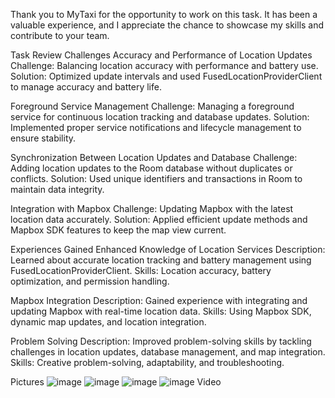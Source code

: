 Thank you to MyTaxi for the opportunity to work on this task. It has been a valuable experience, and I appreciate the chance to showcase my skills and contribute to your team.


Task Review
Challenges
Accuracy and Performance of Location Updates
Challenge: Balancing location accuracy with performance and battery use.
Solution: Optimized update intervals and used FusedLocationProviderClient to manage accuracy and battery life.

Foreground Service Management
Challenge: Managing a foreground service for continuous location tracking and database updates.
Solution: Implemented proper service notifications and lifecycle management to ensure stability.

Synchronization Between Location Updates and Database
Challenge: Adding location updates to the Room database without duplicates or conflicts.
Solution: Used unique identifiers and transactions in Room to maintain data integrity.

Integration with Mapbox
Challenge: Updating Mapbox with the latest location data accurately.
Solution: Applied efficient update methods and Mapbox SDK features to keep the map view current.


Experiences Gained
Enhanced Knowledge of Location Services
Description: Learned about accurate location tracking and battery management using FusedLocationProviderClient.
Skills: Location accuracy, battery optimization, and permission handling.

Mapbox Integration
Description: Gained experience with integrating and updating Mapbox with real-time location data.
Skills: Using Mapbox SDK, dynamic map updates, and location integration.

Problem Solving
Description: Improved problem-solving skills by tackling challenges in location updates, database management, and map integration.
Skills: Creative problem-solving, adaptability, and troubleshooting.

Pictures
![image](https://github.com/user-attachments/assets/82f98f46-977d-49ae-a9ca-61a03b50d9e4)
![image](https://github.com/user-attachments/assets/a94aa4dd-26ec-4d42-b0e4-ac2b313edb47) ![image](https://github.com/user-attachments/assets/8545d8b6-f554-4856-89c3-f51227481d77)
![image](https://github.com/user-attachments/assets/cf97b7d9-e038-4458-907a-3334332e40d1)
Video
